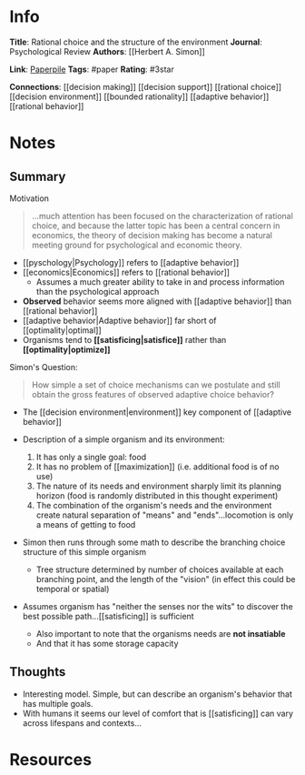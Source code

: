 # Info
**Title**: Rational choice and the structure of the environment
**Journal**: Psychological Review
**Authors**: [[Herbert A. Simon]]

**Link**: [Paperpile](chrome-extension://bomfdkbfpdhijjbeoicnfhjbdhncfhig/view.html?mp=sEpvSkig)
**Tags**: #paper
**Rating**: #3star 

**Connections**:
[[decision making]]
[[decision support]]
[[rational choice]]
[[decision environment]]
[[bounded rationality]]
[[adaptive behavior]]
[[rational behavior]]


# Notes
## Summary
Motivation
>...much  attention  has  been  focused  on  the characterization  of  rational  choice,  and because  the latter  topic  has  been  a  central  concern  in  economics,  the  theory of decision  making  has  become  a  natural meeting  ground   for   psychological   and economic  theory.

- [[pyschology|Psychology]] refers to [[adaptive behavior]]
- [[economics|Economics]] refers to [[rational behavior]]
	- Assumes a much greater ability to take in and process information than the psychological approach
- **Observed** behavior seems more aligned with [[adaptive behavior]] than [[rational behavior]]
- [[adaptive behavior|Adaptive behavior]] far short of [[optimality|optimal]]
- Organisms tend to **[[satisficing|satisfice]]** rather than **[[optimality|optimize]]**

Simon's Question:
> How simple a set of choice mechanisms can we  postulate  and  still  obtain  the  gross features  of  observed adaptive  choice  behavior?

- The [[decision environment|environment]] key component of [[adaptive behavior]]
- Description of a simple organism and its environment:
	1. It has only a single goal: food
	2. It has no problem of [[maximization]] (i.e. additional food is of no use)
	3. The nature of its needs and environment sharply limit its planning horizon (food is randomly distributed in this thought experiment)
	4. The combination of the organism's needs and the environment create natural separation of "means" and "ends"...locomotion is only a means of getting to food

- Simon then runs through some math to describe the branching choice structure of this simple organism
	- Tree structure determined by number of choices available at each branching point, and the length of the "vision" (in effect this could be temporal or spatial)
- Assumes organism has "neither the senses nor the wits" to discover the best possible path...[[satisficing]] is sufficient
	- Also important to note that the organisms needs are **not insatiable**
	- And that it has some storage capacity

## Thoughts
- Interesting model. Simple, but can describe an organism's behavior that has multiple goals.
- With humans it seems our level of comfort that is [[satisficing]] can vary across lifespans and contexts...

# Resources

